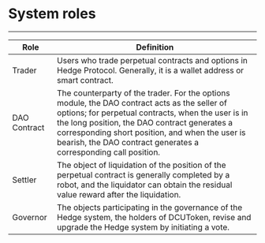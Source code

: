 # System roles

---

|Role|Definition|
|---|---|
|Trader|Users who trade perpetual contracts and options in Hedge Protocol. Generally, it is a wallet address or smart contract.|
|DAO Contract|The counterparty of the trader. For the options module, the DAO contract acts as the seller of options; for perpetual contracts, when the user is in the long position, the DAO contract generates a corresponding short position, and when the user is bearish, the DAO contract generates a corresponding call position.|
|Settler|The object of liquidation of the position of the perpetual contract is generally completed by a robot, and the liquidator can obtain the residual value reward after the liquidation.|
|Governor|The objects participating in the governance of the Hedge system, the holders of DCUToken, revise and upgrade the Hedge system by initiating a vote.|